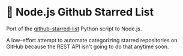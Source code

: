 # 🌟 Node.js Github Starred List

Port of the [github-starred-list](https://github.com/haile01/github-starred-list) Python script to Node.js.

A low-effort attempt to automate categorizing starred repositories on GitHub because the REST API isn't going to do that anytime soon.
